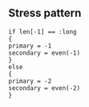## Stress pattern
```
if len[-1] == :long
{
primary = -1
secondary = even(-1)
}
else
{
primary = -2
secondary = even(-2)
}
```